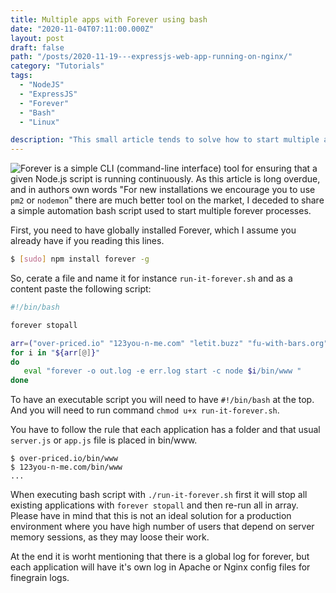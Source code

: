 ```yaml
---
title: Multiple apps with Forever using bash
date: "2020-11-04T07:11:00.000Z"
layout: post
draft: false
path: "/posts/2020-11-19---expressjs-web-app-running-on-nginx/"
category: "Tutorials"
tags:
  - "NodeJS"
  - "ExpressJS"
  - "Forever"
  - "Bash"
  - "Linux"

description: "This small article tends to solve how to start multiple apps with Forever continuous process runner using Bash."
---
```


![Forever](https://www.npmjs.com/package/forever) is a simple CLI (command-line interface) tool for ensuring that a given Node.js script is running continuously. As this article is long overdue, and in authors own words "For new installations we encourage you to use `pm2` or `nodemon`" there are much better tool on the market, I deceded to share a simple automation bash script used to start multiple forever processes.  

First, you need to have globally installed Forever, which I assume you already have if you reading this lines.

```bash
$ [sudo] npm install forever -g
```

So, cerate a file and name it for instance ```run-it-forever.sh``` and as a content paste the following script:

```bash
#!/bin/bash

forever stopall

arr=("over-priced.io" "123you-n-me.com" "letit.buzz" "fu-with-bars.org" "gov.is.coo")
for i in "${arr[@]}"
do
   eval "forever -o out.log -e err.log start -c node $i/bin/www "
done
```

To have an executable script you will need to have `#!/bin/bash` at the top. And you will need to run command ```chmod u+x run-it-forever.sh```.

You have to follow the rule that each application has a folder and that usual `server.js` or `app.js` file is placed in bin/www.

```
$ over-priced.io/bin/www
$ 123you-n-me.com/bin/www
...
```

When executing bash script with `./run-it-forever.sh` first it will stop all existing applications with `forever stopall` and then re-run all in array. Please have in mind that this is not an ideal solution for a production environment where you have high number of users that depend on server memory sessions, as they may loose their work. 

At the end it is worht mentioning that there is a global log for forever, but each application will have it's own log in Apache or Nginx config files for finegrain logs.









